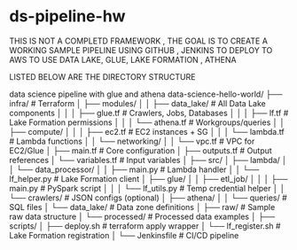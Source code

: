 # ds-pipeline-hw

THIS IS NOT A COMPLETD FRAMEWORK , THE GOAL IS TO CREATE A WORKING SAMPLE PIPELINE USING GITHUB , JENKINS TO DEPLOY TO AWS 
TO USE DATA LAKE, GLUE, LAKE FORMATION , ATHENA 

LISTED BELOW ARE THE DIRECTORY STRUCTURE 

data science pipeline with glue and athena 
data-science-hello-world/
├── infra/                  # Terraform 
│   ├── modules/
│   │   ├── data_lake/      # All Data Lake components
│   │   │   ├── glue.tf     # Crawlers, Jobs, Databases
│   │   │   ├── lf.tf       # Lake Formation permissions
│   │   │   └── athena.tf   # Workgroups/queries
│   │   ├── compute/
│   │   │   ├── ec2.tf      # EC2 instances + SG
│   │   │   └── lambda.tf   # Lambda functions
│   │   └── networking/
│   │       └── vpc.tf      # VPC for EC2/Glue
│   ├── main.tf             # Core configuration
│   ├── outputs.tf          # Output references
│   └── variables.tf        # Input variables
│
├── src/
│   ├── lambda/
│   │   └── data_processor/
│   │       ├── main.py      # Lambda handler
│   │       └── lf_helper.py # Lake Formation client
│   ├── glue/
│   │   ├── etl_job/
│   │   │   ├── main.py      # PySpark script
│   │   │   └── lf_utils.py  # Temp credential helper
│   │   └── crawlers/        # JSON configs (optional)
│   ├── athena/
│   │   └── queries/         # SQL files
│   └── data_lake/           # Data zone definitions
│       ├── raw/             # Sample raw data structure
│       └── processed/       # Processed data examples
│
├── scripts/
│   ├── deploy.sh           # terraform apply wrapper
│   └── lf_register.sh      # Lake Formation registration
│
└── Jenkinsfile             # CI/CD pipeline